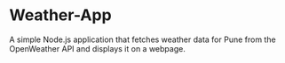 # Weather-App
A simple Node.js application that fetches weather data for Pune from the OpenWeather API and displays it on a webpage.

